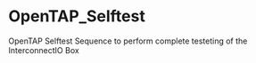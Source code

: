 # OpenTAP_Selftest
 OpenTAP Selftest Sequence to perform complete testeting of the InterconnectIO Box
